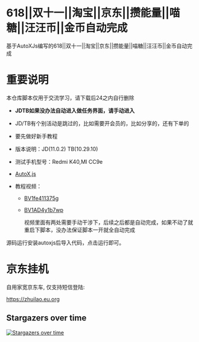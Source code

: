 # 618||双十一||淘宝||京东||攒能量||喵糖||汪汪币||金币自动完成
基于AutoXJs编写的618||双十一||淘宝||京东||攒能量||喵糖||汪汪币||金币自动完成

# 重要说明

本仓库脚本仅用于交流学习，请下载后24之内自行删除

- **JDTB如果没办法自动进入做任务界面，请手动进入**

- JD/TB有个别活动是跳过的，比如需要开会员的，比如分享的，还有下单的

- 要先做好新手教程

- 版本说明：JD(11.0.2) TB(10.29.10)

- 测试手机型号：Redmi K40,MI CC9e

- [AutoX.js](http://doc.autoxjs.com/#/)

- 教程视频：

  - [BV1fe411375g](https://www.bilibili.com/video/BV1fe411375g/)

  - [BV1AD4y1b7wp](https://www.bilibili.com/video/BV1AD4y1b7wp/)

    视频里面有两处需要手动干涉下，后续之后都是自动完成，如果不动了就重启下脚本，没办法保证脚本一开就全自动完成

源码运行安装autoxjs后导入代码，点击运行即可。


# 京东挂机
自用家宽京东车, 仅支持短信登陆:

https://zhuilao.eu.org


## Stargazers over time
[![Stargazers over time](https://starchart.cc/HHmantoo/Auto618.svg?variant=adaptive)](https://starchart.cc/HHmantoo/Auto618)
